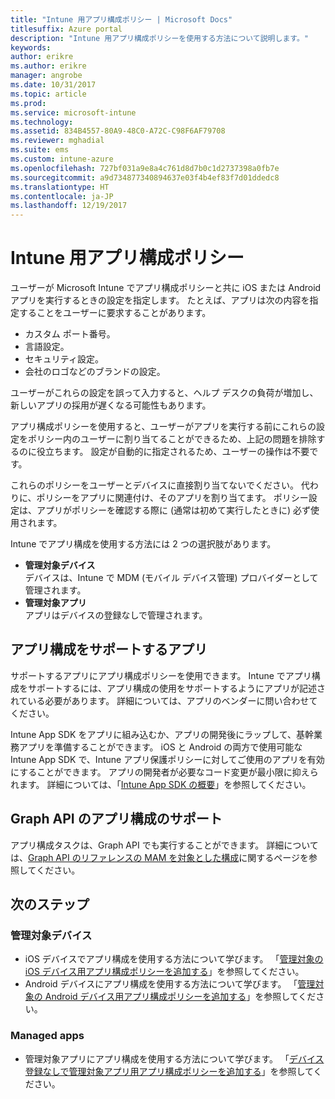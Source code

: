 ```yaml
---
title: "Intune 用アプリ構成ポリシー | Microsoft Docs"
titlesuffix: Azure portal
description: "Intune 用アプリ構成ポリシーを使用する方法について説明します。"
keywords: 
author: erikre
ms.author: erikre
manager: angrobe
ms.date: 10/31/2017
ms.topic: article
ms.prod: 
ms.service: microsoft-intune
ms.technology: 
ms.assetid: 834B4557-80A9-48C0-A72C-C98F6AF79708
ms.reviewer: mghadial
ms.suite: ems
ms.custom: intune-azure
ms.openlocfilehash: 727bf031a9e8a4c761d8d7b0c1d2737398a0fb7e
ms.sourcegitcommit: a9d734877340894637e03f4b4ef83f7d01ddedc8
ms.translationtype: HT
ms.contentlocale: ja-JP
ms.lasthandoff: 12/19/2017
---
```

# <a name="app-configuration-policies-for-intune"></a>Intune 用アプリ構成ポリシー

ユーザーが Microsoft Intune でアプリ構成ポリシーと共に iOS または Android アプリを実行するときの設定を指定します。 たとえば、アプリは次の内容を指定することをユーザーに要求することがあります。

- カスタム ポート番号。
- 言語設定。
- セキュリティ設定。
- 会社のロゴなどのブランドの設定。

ユーザーがこれらの設定を誤って入力すると、ヘルプ デスクの負荷が増加し、新しいアプリの採用が遅くなる可能性もあります。

アプリ構成ポリシーを使用すると、ユーザーがアプリを実行する前にこれらの設定をポリシー内のユーザーに割り当てることができるため、上記の問題を排除するのに役立ちます。 設定が自動的に指定されるため、ユーザーの操作は不要です。

これらのポリシーをユーザーとデバイスに直接割り当てないでください。 代わりに、ポリシーをアプリに関連付け、そのアプリを割り当てます。 ポリシー設定は、アプリがポリシーを確認する際に (通常は初めて実行したときに) 必ず使用されます。

Intune でアプリ構成を使用する方法には 2 つの選択肢があります。
 - **管理対象デバイス**  
   デバイスは、Intune で MDM (モバイル デバイス管理) プロバイダーとして管理されます。
 - **管理対象アプリ**  
   アプリはデバイスの登録なしで管理されます。

## <a name="apps-that-support-app-configuration"></a>アプリ構成をサポートするアプリ

サポートするアプリにアプリ構成ポリシーを使用できます。 Intune でアプリ構成をサポートするには、アプリ構成の使用をサポートするようにアプリが記述されている必要があります。 詳細については、アプリのベンダーに問い合わせてください。

Intune App SDK をアプリに組み込むか、アプリの開発後にラップして、基幹業務アプリを準備することができます。 iOS と Android の両方で使用可能な Intune App SDK で、Intune アプリ保護ポリシーに対してご使用のアプリを有効にすることができます。 アプリの開発者が必要なコード変更が最小限に抑えられます。 詳細については、「[Intune App SDK の概要](app-sdk.md)」を参照してください。

## <a name="graph-api-support-for-app-configuration"></a>Graph API のアプリ構成のサポート

アプリ構成タスクは、Graph API でも実行することができます。 詳細については、[Graph API のリファレンスの MAM を対象とした構成](https://graph.microsoft.io/docs/api-reference/beta/api/intune_mam_targetedmanagedappconfiguration_create)に関するページを参照してください。

## <a name="next-steps"></a>次のステップ

### <a name="managed-devices"></a>管理対象デバイス

 - iOS デバイスでアプリ構成を使用する方法について学びます。  「[管理対象の iOS デバイス用アプリ構成ポリシーを追加する](app-configuration-policies-use-ios.md)」を参照してください。
 - Android デバイスにアプリ構成を使用する方法について学びます。  「[管理対象の Android デバイス用アプリ構成ポリシーを追加する](app-configuration-policies-use-android.md)」を参照してください。

### <a name="managed-apps"></a>Managed apps

 - 管理対象アプリにアプリ構成を使用する方法について学びます。 「[デバイス登録なしで管理対象アプリ用アプリ構成ポリシーを追加する](app-configuration-policies-managed-app.md)」を参照してください。